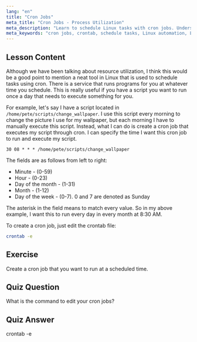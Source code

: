 ```yaml
---
lang: "en"
title: "Cron Jobs"
meta_title: "Cron Jobs - Process Utilization"
meta_description: "Learn to schedule Linux tasks with cron jobs. Understand crontab syntax and automate scripts for daily operations. Get started with this beginner-friendly guide!"
meta_keywords: "cron jobs, crontab, schedule tasks, Linux automation, Linux commands, beginner Linux, Linux tutorial, crontab -e"
---
```


## Lesson Content

Although we have been talking about resource utilization, I think this would be a good point to mention a neat tool in Linux that is used to schedule tasks using cron. There is a service that runs programs for you at whatever time you schedule. This is really useful if you have a script you want to run once a day that needs to execute something for you.

For example, let's say I have a script located in `/home/pete/scripts/change_wallpaper`. I use this script every morning to change the picture I use for my wallpaper, but each morning I have to manually execute this script. Instead, what I can do is create a cron job that executes my script through cron. I can specify the time I want this cron job to run and execute my script.

```plaintext
30 08 * * * /home/pete/scripts/change_wallpaper
```

The fields are as follows from left to right:

- Minute - (0-59)
- Hour - (0-23)
- Day of the month - (1-31)
- Month - (1-12)
- Day of the week - (0-7). 0 and 7 are denoted as Sunday

The asterisk in the field means to match every value. So in my above example, I want this to run every day in every month at 8:30 AM.

To create a cron job, just edit the crontab file:

```bash
crontab -e
```

## Exercise

Create a cron job that you want to run at a scheduled time.

## Quiz Question

What is the command to edit your cron jobs?

## Quiz Answer

crontab -e
